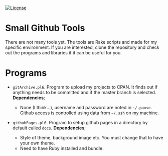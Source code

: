 
[![License](http://martimm.github.io/label/License-label.svg)](http://www.perlfoundation.org/artistic_license_2_0)

# Small Github Tools

There are not many tools yet. The tools are Rake scripts and made for my specific environment. If you are interested, clone the repository and check out the programs and libraries if it can be useful for you.

# Programs

* `gitArchive.pl6`. Program to upload my projects to CPAN. It finds out if anything needs to be committed and if the master branch is selected.
  **Dependencies**;
  * None (I think...), username and password are noted in `~/.pause`. Github access is controlled using data from `~/.ssh` on my machine.

* `githubPages.pl6`. Program to setup github pages in a directory by default    called `docs`.
  **Dependencies**;
  * Style of theme, background image etc. You must change that to have your own theme.
  * Need to have Ruby installed and bundle.
